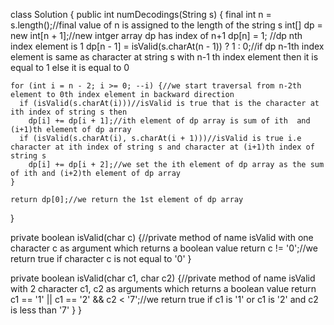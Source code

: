 class Solution {
    public int numDecodings(String s) {
        final int n = s.length();//final value of n is assigned to the length of the string s
    int[] dp = new int[n + 1];//new intger array dp has index of n+1
    dp[n] = 1; //dp nth index element is 1
    dp[n - 1] = isValid(s.charAt(n - 1)) ? 1 : 0;//if dp n-1th index element is same as character at string s with n-1 th index element then it is equal to 1 else it is equal to 0

    for (int i = n - 2; i >= 0; --i) {//we start traversal from n-2th element to 0th index element in backward direction
      if (isValid(s.charAt(i)))//isValid is true that is the character at ith index of string s then
        dp[i] += dp[i + 1];//ith element of dp array is sum of ith  and (i+1)th element of dp array 
      if (isValid(s.charAt(i), s.charAt(i + 1)))//isValid is true i.e character at ith index of string s and character at (i+1)th index of string s 
        dp[i] += dp[i + 2];//we set the ith element of dp array as the sum of ith and (i+2)th element of dp array
    }

    return dp[0];//we return the 1st element of dp array
  }

  private boolean isValid(char c) {//private method of name isValid with one character c as argument which returns a boolean value
    return c != '0';//we return true if character c is not equal to '0'
  }

  private boolean isValid(char c1, char c2) {//private method of name isValid with 2 character c1, c2 as arguments which returns a boolean value
    return c1 == '1' || c1 == '2' && c2 < '7';//we return true if c1 is '1' or c1 is '2' and c2 is less than '7'
  }
}